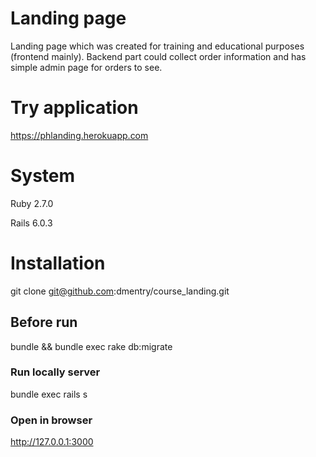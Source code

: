 # Landing page
Landing page which was created for training and educational purposes (frontend mainly). Backend part could collect order information and has simple admin page for orders to see.

# Try application
https://phlanding.herokuapp.com

# System
Ruby 2.7.0

Rails 6.0.3

# Installation
git clone git@github.com:dmentry/course_landing.git

## Before run
bundle && bundle exec rake db:migrate

### Run locally server
bundle exec rails s

### Open in browser

http://127.0.0.1:3000
